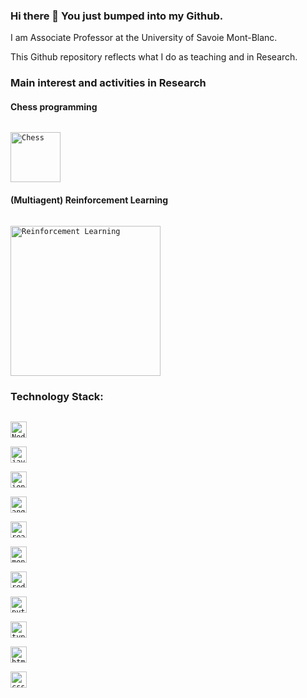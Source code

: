 ### Hi there 👋 You just bumped into my Github. 

I am Associate Professor at the University of Savoie Mont-Blanc.

This Github repository reflects what I do as teaching and in Research.

### Main interest and activities in Research

#### Chess programming
[<code>
<img alt="Chess" width="80px" src="https://www.freeiconspng.com/thumbs/chess-icon/chess-icon-28.png">
</code>](https://www.chessprogramming.org/Main_Page)

#### (Multiagent) Reinforcement Learning
[<code>
<img alt="Reinforcement Learning" width="240px" src="https://www.kdnuggets.com/images/reinforcement-learning-fig1-700.jpg">
</code>](http://incompleteideas.net/book/the-book.html)




### Technology Stack:

[<code>
<img alt="Node.js" width="26px" src="https://img.icons8.com/color/240/000000/nodejs.png">
</code>](https://nodejs.org/en/)
[<code>
<img alt="javascript" width="26px" src="https://img.icons8.com/color/240/000000/javascript.png" />
</code>](https://developer.mozilla.org/en-US/docs/Web/JavaScript)
[<code>
<img alt="ionic" width="26px" src="https://img.icons8.com/ios-filled/2x/ionic.png" />
</code>](https://ionicframework.com/)
[<code>
<img alt="angular" width="26px" src="https://cdn.worldvectorlogo.com/logos/angular-icon.svg" />
</code>](https://angular.io/)
[<code> 
<img alt="react" width="26px" src="https://img.icons8.com/color/240/000000/react-native.png" />
</code>](https://reactjs.org/)
[<code> 
<img alt="mongodb" width="26px" src="https://img.icons8.com/color/452/mongodb.png" />
</code>](https://www.mongodb.com/)
[<code> 
<img alt="redis" width="26px" src="https://img.icons8.com/color/452/redis.png" />
</code>](https://redislabs.com/)
[<code>
<img alt="python" width="26px" src="https://img.icons8.com/color/240/000000/python.png">
</code>](https://www.python.org/)
[<code>
<img alt="typescript" width="26px" src="https://img.icons8.com/color/240/000000/typescript.png">
</code>](https://www.typescriptlang.org/)
[<code>
<img alt="html5" width="26px" src="https://img.icons8.com/color/240/000000/html-5.png">
</code>](https://developer.mozilla.org/en-US/docs/Web/HTML)
[<code>
<img alt="css3" width="26px" src="https://img.icons8.com/color/240/000000/css3.png">
</code>](https://developer.mozilla.org/en-US/docs/Web/CSS)


<!--
**mphuget/mphuget** is a ✨ _special_ ✨ repository because its `README.md` (this file) appears on your GitHub profile.

Here are some ideas to get you started:

- 🔭 I’m currently working on ...
- 🌱 I’m currently learning ...
- 👯 I’m looking to collaborate on ...
- 🤔 I’m looking for help with ...
- 💬 Ask me about ...
- 📫 How to reach me: ...
- 😄 Pronouns: ...
- ⚡ Fun fact: ...
-->


